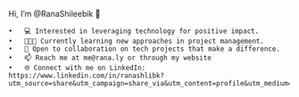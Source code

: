Hi, I’m @RanaShileebik 👋

	•	💻 Interested in leveraging technology for positive impact.
	•	👩🏼‍💻 Currently learning new approaches in project management.
	•	💞️ Open to collaboration on tech projects that make a difference.
	•	📫 Reach me at me@rana.ly or through my website 
 	•	🌐 Connect with me on LinkedIn: https://www.linkedin.com/in/ranashlibk?utm_source=share&utm_campaign=share_via&utm_content=profile&utm_medium=ios_app
